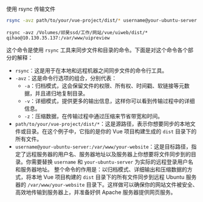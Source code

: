使用 rsync 传输文件
```bash
rsync -avz path/to/your/vue-project/dist/* username@your-ubuntu-server:/var/www/your-website
```

```
rsync -avz /Volumes/祁昊ssd/工作/网站/vue/uiweb/dist/* qihao@10.130.35.137:/var/www/uipreview
```

这个命令是使用 `rsync` 工具来同步文件和目录的命令。下面是对这个命令各个部分的解释：

- `rsync`：这是用于在本地和远程机器之间同步文件的命令行工具。
- `-avz`：这是命令行选项的组合，分别代表：
    - `-a`：归档模式，这会保留文件的权限、所有权、时间戳、软链接等元数据，并且递归地复制目录。
    - `-v`：详细模式，提供更多的输出信息，这样你可以看到传输过程中的详细信息。
    - `-z`：压缩数据，在传输过程中通过压缩来节省带宽和时间。
- `path/to/your/vue-project/dist/*`：这是源路径，表示你想要同步的本地文件或目录。在这个例子中，它指的是你的 Vue 项目构建生成的 `dist` 目录下的所有文件。
- `username@your-ubuntu-server:/var/www/your-website`：这是目标路径，指定了远程服务器的用户名、服务器地址以及服务器上你想要将文件同步到的目录。你需要替换 `username` 和 `your-ubuntu-server` 为实际的远程登录用户名和服务器地址。
整个命令的作用是：以归档模式、详细输出和压缩数据的方式，将本地 Vue 项目构建的 `dist` 目录下的所有文件同步到远程 Ubuntu 服务器的 `/var/www/your-website` 目录下。这样做可以确保你的网站文件被安全、高效地传输到服务器上，并准备好供 Apache 服务器提供网页服务。